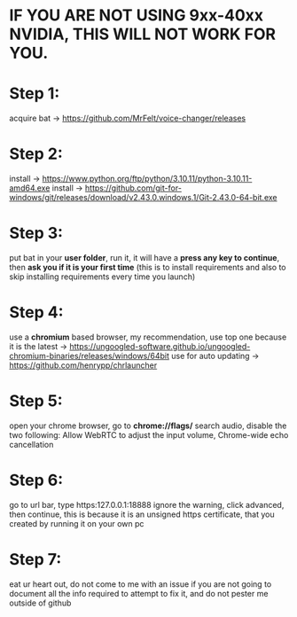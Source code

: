 # **IF YOU ARE NOT USING 9xx-40xx NVIDIA, THIS WILL NOT WORK FOR YOU.**

# Step 1:
acquire bat -> https://github.com/MrFelt/voice-changer/releases

# Step 2:
install -> https://www.python.org/ftp/python/3.10.11/python-3.10.11-amd64.exe
install -> https://github.com/git-for-windows/git/releases/download/v2.43.0.windows.1/Git-2.43.0-64-bit.exe

# Step 3:
put bat in your **user folder**, run it, it will have a **press any key to continue**, then **ask you if it is your first time** (this is to install requirements and also to skip installing requirements every time you launch)

# Step 4:
use a **chromium** based browser, my recommendation, use top one because it is the latest -> https://ungoogled-software.github.io/ungoogled-chromium-binaries/releases/windows/64bit
use for auto updating -> https://github.com/henrypp/chrlauncher

# Step 5:
open your chrome browser, go to **chrome://flags/**
search audio, disable the two following: Allow WebRTC to adjust the input volume, Chrome-wide echo cancellation

# Step 6:
go to url bar, type https:127.0.0.1:18888
ignore the warning, click advanced, then continue, this is because it is an unsigned https certificate, that you created by running it on your own pc

# Step 7:
eat ur heart out, do not come to me with an issue if you are not going to document all the info required to attempt to fix it, and do not pester me outside of github
